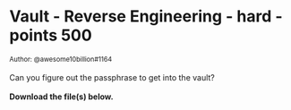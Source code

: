 # Vault - Reverse Engineering - hard - points 500


 <small>Author: @awesome10billion#1164</small><br><br>Can you figure out the passphrase to get into the vault? <br><br> <b>Download the file(s) below.</b>
